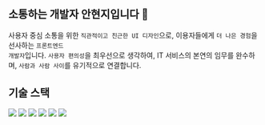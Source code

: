 ## 소통하는 개발자 안현지입니다 👋

  사용자 중심 소통을 위한 <code>직관적이고 친근한 UI 디자인</code>으로, 이용자들에게 <code>더 나은 경험</code>을 선사하는 <code>프론트엔드 개발자</code>입니다. <code>사용자 편의성</code>을 최우선으로 생각하여, IT 서비스의 본연의 임무를 완수하며, <code>사람과 사람 사이</code>를 유기적으로 연결합니다.


## 기술 스택

<img src="https://img.shields.io/badge/Python-3776AB?style=for-the-badge&logo=Python&logoColor=white"/> 
<img src="https://img.shields.io/badge/Java-007396?style=for-the-badge&logo=java&logoColor=white"/> 
<img src="https://img.shields.io/badge/javascript-F7DF1E?style=for-the-badge&logo=javascript&logoColor=black">
<img src="https://img.shields.io/badge/HTML-E34F26?style=for-the-badge&logo=html5&logoColor=white">
<img src="https://img.shields.io/badge/CSS-1572B6?style=for-the-badge&logo=css3&logoColor=white">
<img src="https://img.shields.io/badge/React-61DAFB?style=for-the-badge&logo=React&logoColor=black">
